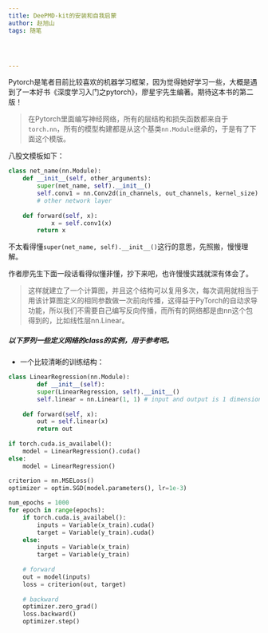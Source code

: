 ```yaml
---
title: DeePMD-kit的安装和自我启蒙
author: 赵旭山
tags: 随笔




---
```


Pytorch是笔者目前比较喜欢的机器学习框架，因为觉得她好学习一些，大概是遇到了一本好书《深度学习入门之pytorch》，廖星宇先生编著。期待这本书的第二版！

> 在Pytorch里面编写神经网络，所有的层结构和损失函数都来自于`torch.nn`，所有的模型构建都是从这个基类`nn.Module`继承的，于是有了下面这个模版。

八股文模板如下：

```python
class net_name(nn.Module):
  	def __init__(self, other_arguments):
      	super(net_name, self).__init__()
        self.conv1 = nn.Conv2d(in_channels, out_channels, kernel_size)
        # other network layer
        
    def forward(self, x):
    		x = self.conv1(x)
        return x
```

不太看得懂`super(net_name, self).__init__()`这行的意思，先照搬，慢慢理解。

作者廖先生下面一段话看得似懂非懂，抄下来吧，也许慢慢实践就深有体会了。

> 这样就建立了一个计算图，并且这个结构可以复用多次，每次调用就相当于用该计算图定义的相同参数做一次前向传播，这得益于PyTorch的自动求导功能，所以我们不需要自己编写反向传播，而所有的网络都是由nn这个包得到的，比如线性层nn.Linear。

##### 以下罗列一些定义网络的class的实例，用于参考吧。

* 一个比较清晰的训练结构：

```python
class LinearRegression(nn.Module):
		def __init__(self):
      	super(LinearRegression, self).__init__()
        self.linear = nn.Linear(1, 1) # input and output is 1 dimension
        
    def forward(self, x):
      	out = self.linear(x)
        return out
      
if torch.cuda.is_availabel():
  	model = LinearRegression().cuda()
else:
  	model = LinearRegression()
    
criterion = nn.MSELoss()
optimizer = optim.SGD(model.parameters(), lr=1e-3)

num_epochs = 1000
for epoch in range(epochs):
  	if torch.cuda.is_availabel():
      	inputs = Variable(x_train).cuda()
        target = Variable(y_train).cuda()
    else:
      	inputs = Variable(x_train)
        target = Variable(y_train)
        
    # forward
    out = model(inputs)
    loss = criterion(out, target)
    
    # backward
    optimizer.zero_grad()
    loss.backward()
    optimizer.step()
```


